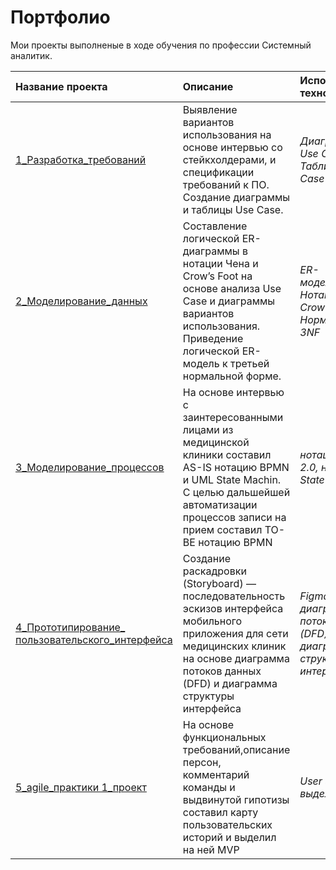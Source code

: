 # Портфолио
Мои проекты выполненые в ходе обучения по профессии Системный аналитик.<br> 

| Название проекта | Описание | Использованные технологии | 
| :---------------------- | :-------------------------------- | :---------------------- |
| [1_Разработка_требований](https://github.com/Alexandr-Korolkov/SystemAnalyticProjects/tree/main/1_Требования) | Выявление вариантов использования на основе интервью со стейкхолдерами, и спецификации требований к ПО. Создание диаграммы и таблицы Use Case. | *Диаграмма UML Use Case, Таблица Use Case* |
| [2_Моделирование_данных](https://github.com/Alexandr-Korolkov/SystemAnalyticProjects/tree/main/2_Моделирование_данных) | Составление логической ER-диаграммы в нотации Чена и Crow’s Foot на основе анализа Use Case и диаграммы вариантов использования. Приведение логической ER-модель к третьей нормальной форме. | *ER-моделирование, Нотация Чена, Crow's Foot, Нормализация 3NF* |
| [3_Моделирование_процессов](https://github.com/Alexandr-Korolkov/SystemAnalyticProjects/tree/main/3_Моделирование_процессов) | На основе интервью с заинтересованными лицами из медицинской клиники составил AS-IS нотацию BPMN и UML State Machin. С целью дальшейшей автоматизации процессов записи на прием составил TO-BE нотацию BPMN| *нотация BPMN 2.0, нотация UML State Machine* |
| [4_Прототипирование_ пользовательского_интерфейса](https://github.com/Alexandr-Korolkov/SystemAnalyticProjects/tree/main/4_Пользовательские_интерфейсы) | Создание раскадровки (Storyboard) — последовательность эскизов интерфейса мобильного приложения для сети медицинских клиник на основе диаграмма потоков данных (DFD) и диаграмма структуры интерфейса| *Figma, диаграмма потоков данных (DFD), диаграмма структуры интерфейса* |
| [5_agile_практики 1_проект](https://github.com/Alexandr-Korolkov/SystemAnalyticProjects/tree/main/5_agile_практики) | На основе функциональных требований,описание персон, комментарий команды и выдвинутой гипотизы составил карту пользовательских историй и выделил на ней MVP| *User Story Map, выделение MVP* |